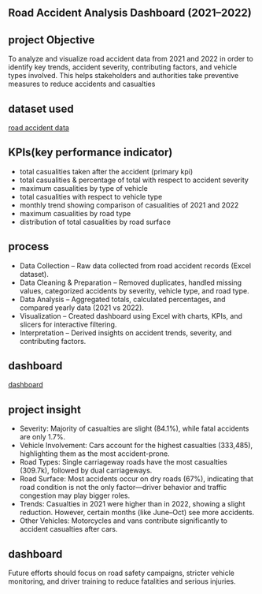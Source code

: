 ## Road Accident Analysis Dashboard (2021–2022)

## project Objective

To analyze and visualize road accident data from 2021 and 2022 in order to identify key trends, accident severity, contributing factors, and vehicle types involved. This helps stakeholders and authorities take preventive    measures to reduce accidents and casualties


## dataset used
<a href="https://github.com/keerthi-12334/data-analysis-excel-dashboard/blob/main/Road_Accident_RawData.xlsb">road accident data</a>

## KPIs(key performance indicator)

- total casualities taken after the accident (primary kpi)
- total casualities & percentage of total with respect to accident severity
- maximum casualities by type of vehicle
- total casualities with respect to vehicle type
- monthly trend showing comparison of casualities of 2021 and 2022
- maximum casualities by road type
- distribution of total casualities by road surface

## process

- Data Collection – Raw data collected from road accident records (Excel dataset).
- Data Cleaning & Preparation – Removed duplicates, handled missing values, categorized accidents by severity, vehicle type, and road type.
- Data Analysis – Aggregated totals, calculated percentages, and compared yearly data (2021 vs 2022).
- Visualization – Created dashboard using Excel with charts, KPIs, and slicers for interactive filtering.
- Interpretation – Derived insights on accident trends, severity, and contributing factors.

## dashboard
<a href="https://github.com/keerthi-12334/data-analysis-excel-dashboard/blob/main/road%20accident%20dashboard%20image.png">dashboard</a>

## project insight

- Severity: Majority of casualties are slight (84.1%), while fatal accidents are only 1.7%.
- Vehicle Involvement: Cars account for the highest casualties (333,485), highlighting them as the most accident-prone.
- Road Types: Single carriageway roads have the most casualties (309.7k), followed by dual carriageways.
- Road Surface: Most accidents occur on dry roads (67%), indicating that road condition is not the only factor—driver behavior and traffic congestion may play bigger roles.
- Trends: Casualties in 2021 were higher than in 2022, showing a slight reduction. However, certain months (like June–Oct) see more accidents.
- Other Vehicles: Motorcycles and vans contribute significantly to accident casualties after cars.

## dashboard
Future efforts should focus on road safety campaigns, stricter vehicle monitoring, and driver training to reduce fatalities and serious injuries.

